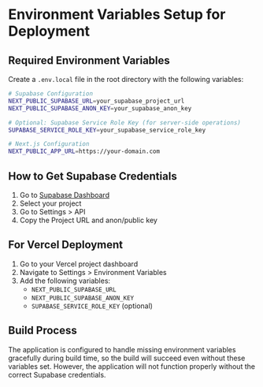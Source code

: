 # Environment Variables Setup for Deployment

## Required Environment Variables

Create a `.env.local` file in the root directory with the following variables:

```bash
# Supabase Configuration
NEXT_PUBLIC_SUPABASE_URL=your_supabase_project_url
NEXT_PUBLIC_SUPABASE_ANON_KEY=your_supabase_anon_key

# Optional: Supabase Service Role Key (for server-side operations)
SUPABASE_SERVICE_ROLE_KEY=your_supabase_service_role_key

# Next.js Configuration
NEXT_PUBLIC_APP_URL=https://your-domain.com
```

## How to Get Supabase Credentials

1. Go to [Supabase Dashboard](https://supabase.com/dashboard)
2. Select your project
3. Go to Settings > API
4. Copy the Project URL and anon/public key

## For Vercel Deployment

1. Go to your Vercel project dashboard
2. Navigate to Settings > Environment Variables
3. Add the following variables:
   - `NEXT_PUBLIC_SUPABASE_URL`
   - `NEXT_PUBLIC_SUPABASE_ANON_KEY`
   - `SUPABASE_SERVICE_ROLE_KEY` (optional)

## Build Process

The application is configured to handle missing environment variables gracefully during build time, so the build will succeed even without these variables set. However, the application will not function properly without the correct Supabase credentials.
